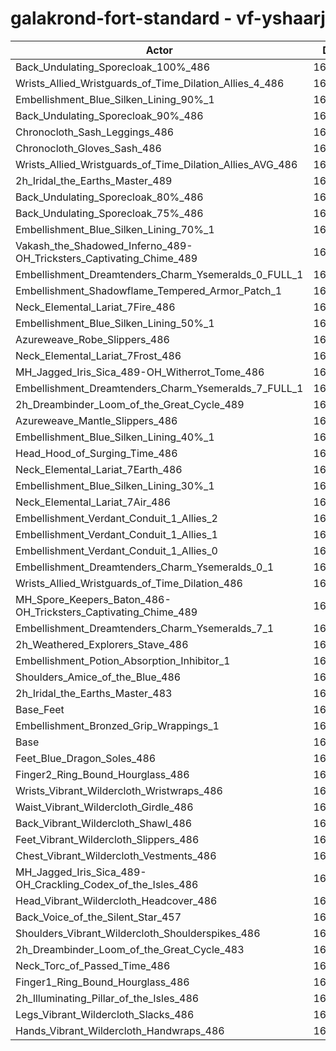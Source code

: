 # galakrond-fort-standard - vf-yshaarj
| Actor | DPS | Increase |
|---|:---:|:---:|
|Back_Undulating_Sporecloak_100%_486|169601|2.02%|
|Wrists_Allied_Wristguards_of_Time_Dilation_Allies_4_486|169452|1.93%|
|Embellishment_Blue_Silken_Lining_90%_1|169450|1.93%|
|Back_Undulating_Sporecloak_90%_486|169326|1.86%|
|Chronocloth_Sash_Leggings_486|169282|1.83%|
|Chronocloth_Gloves_Sash_486|169221|1.79%|
|Wrists_Allied_Wristguards_of_Time_Dilation_Allies_AVG_486|169036|1.68%|
|2h_Iridal_the_Earths_Master_489|168952|1.63%|
|Back_Undulating_Sporecloak_80%_486|168928|1.62%|
|Back_Undulating_Sporecloak_75%_486|168767|1.52%|
|Embellishment_Blue_Silken_Lining_70%_1|168714|1.49%|
|Vakash_the_Shadowed_Inferno_489-OH_Tricksters_Captivating_Chime_489|168665|1.46%|
|Embellishment_Dreamtenders_Charm_Ysemeralds_0_FULL_1|168214|1.19%|
|Embellishment_Shadowflame_Tempered_Armor_Patch_1|168106|1.12%|
|Neck_Elemental_Lariat_7Fire_486|168031|1.08%|
|Embellishment_Blue_Silken_Lining_50%_1|168009|1.07%|
|Azureweave_Robe_Slippers_486|167976|1.05%|
|Neck_Elemental_Lariat_7Frost_486|167908|1.00%|
|MH_Jagged_Iris_Sica_489-OH_Witherrot_Tome_486|167870|0.98%|
|Embellishment_Dreamtenders_Charm_Ysemeralds_7_FULL_1|167835|0.96%|
|2h_Dreambinder_Loom_of_the_Great_Cycle_489|167815|0.95%|
|Azureweave_Mantle_Slippers_486|167802|0.94%|
|Embellishment_Blue_Silken_Lining_40%_1|167731|0.90%|
|Head_Hood_of_Surging_Time_486|167534|0.78%|
|Neck_Elemental_Lariat_7Earth_486|167414|0.71%|
|Embellishment_Blue_Silken_Lining_30%_1|167367|0.68%|
|Neck_Elemental_Lariat_7Air_486|167345|0.67%|
|Embellishment_Verdant_Conduit_1_Allies_2|167291|0.63%|
|Embellishment_Verdant_Conduit_1_Allies_1|167251|0.61%|
|Embellishment_Verdant_Conduit_1_Allies_0|167243|0.60%|
|Embellishment_Dreamtenders_Charm_Ysemeralds_0_1|167229|0.60%|
|Wrists_Allied_Wristguards_of_Time_Dilation_486|167134|0.54%|
|MH_Spore_Keepers_Baton_486-OH_Tricksters_Captivating_Chime_489|166991|0.45%|
|Embellishment_Dreamtenders_Charm_Ysemeralds_7_1|166921|0.41%|
|2h_Weathered_Explorers_Stave_486|166701|0.28%|
|Embellishment_Potion_Absorption_Inhibitor_1|166626|0.23%|
|Shoulders_Amice_of_the_Blue_486|166606|0.22%|
|2h_Iridal_the_Earths_Master_483|166535|0.18%|
|Base_Feet|166533|0.18%|
|Embellishment_Bronzed_Grip_Wrappings_1|166339|0.06%|
|Base|166238|0.00%|
|Feet_Blue_Dragon_Soles_486|166232|0.00%|
|Finger2_Ring_Bound_Hourglass_486|166200|-0.02%|
|Wrists_Vibrant_Wildercloth_Wristwraps_486|166196|-0.03%|
|Waist_Vibrant_Wildercloth_Girdle_486|166081|-0.09%|
|Back_Vibrant_Wildercloth_Shawl_486|166043|-0.12%|
|Feet_Vibrant_Wildercloth_Slippers_486|165999|-0.14%|
|Chest_Vibrant_Wildercloth_Vestments_486|165822|-0.25%|
|MH_Jagged_Iris_Sica_489-OH_Crackling_Codex_of_the_Isles_486|165746|-0.30%|
|Head_Vibrant_Wildercloth_Headcover_486|165740|-0.30%|
|Back_Voice_of_the_Silent_Star_457|165609|-0.38%|
|Shoulders_Vibrant_Wildercloth_Shoulderspikes_486|165581|-0.40%|
|2h_Dreambinder_Loom_of_the_Great_Cycle_483|165580|-0.40%|
|Neck_Torc_of_Passed_Time_486|165571|-0.40%|
|Finger1_Ring_Bound_Hourglass_486|165429|-0.49%|
|2h_Illuminating_Pillar_of_the_Isles_486|165290|-0.57%|
|Legs_Vibrant_Wildercloth_Slacks_486|165168|-0.64%|
|Hands_Vibrant_Wildercloth_Handwraps_486|164930|-0.79%|

